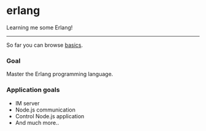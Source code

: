 erlang
======

Learning me some Erlang!

---

So far you can browse [basics](https://github.com/opensoars/erlang/tree/master/basics).


### Goal
Master the Erlang programming language.

### Application goals
* IM server
* Node.js communication
* Control Node.js application
* And much more..